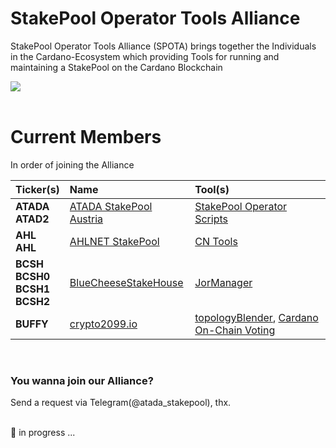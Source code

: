 # StakePool Operator Tools Alliance
StakePool Operator Tools Alliance (SPOTA) brings together the Individuals in the Cardano-Ecosystem which providing Tools for running and maintaining a StakePool on the Cardano Blockchain

<img src="https://github.com/gitmachtl/StakePool-Operator-Tools-Alliance/raw/main/content/stakepool_operator_tools_alliance.png" border=0></img><br>
&nbsp;<br>
  
# Current Members

In order of joining the Alliance

| Ticker(s) | Name | Tool(s) |
| :---  | :--- | :--- |
| **ATADA**<br>**ATAD2** | [ATADA StakePool Austria](https://stakepool.at) | [StakePool Operator Scripts](https://github.com/gitmachtl/scripts) |
| **AHL**<br>**AHL** | [AHLNET StakePool](https://ahlnet.nu/) | [CN Tools](https://cardano-community.github.io/guild-operators/#/Scripts/cntools) |
| **BCSH**<br>**BCSH0**<br>**BCSH1**<br>**BCSH2** | [BlueCheeseStakeHouse](https://bluecheesestakehouse.com/) | [JorManager](https://bitbucket.org/muamw10/jormanager/) |
| **BUFFY** | [crypto2099.io](https://crypto2099.io) | [topologyBlender](https://github.com/crypto2099/topologyBlender), [Cardano On-Chain Voting](https://vote.crypto2099.io) |


&nbsp;<br>

### You wanna join our Alliance?

Send a request via Telegram(@atada_stakepool), thx.

&nbsp;<br>
:construction: in progress ...
